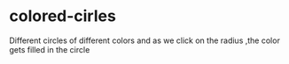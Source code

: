 # colored-cirles
Different circles of different colors and  as we click on the radius ,the color gets filled in the circle
